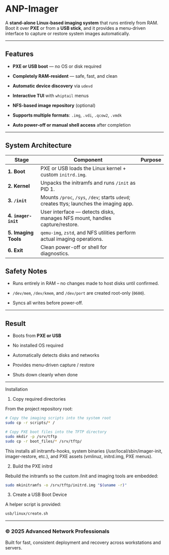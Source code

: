 # ANP-Imager

A **stand-alone Linux-based imaging system** that runs entirely from RAM.  
Boot it over **PXE** or from a **USB stick**, and it provides a menu-driven interface to capture or restore system images automatically.

---

## Features

- **PXE or USB boot** — no OS or disk required
  
- **Completely RAM-resident** — safe, fast, and clean
  
- **Automatic device discovery** via `udevd`
  
- **Interactive TUI** with `whiptail` menus
  
- **NFS-based image repository** (optional)
  
- **Supports multiple formats**: `.img`, `.vdi`, `.qcow2`, `.vmdk`
  
- **Auto power-off or manual shell access** after completion
  

---

## System Architecture

| Stage | Component | Purpose |
| --- | --- | --- |
| **1. Boot** | PXE or USB loads the Linux kernel + custom `initrd.img`. |     |
| **2. Kernel** | Unpacks the initramfs and runs `/init` as PID 1. |     |
| **3. `/init`** | Mounts `/proc`, `/sys`, `/dev`; starts `udevd`; creates ttys; launches the imaging app. |     |
| **4. `imager-init`** | User interface — detects disks, manages NFS mount, handles capture/restore. |     |
| **5. Imaging Tools** | `qemu-img`, `zstd`, and NFS utilities perform actual imaging operations. |     |
| **6. Exit** | Clean power-off or shell for diagnostics. |     |

## Safety Notes

- Runs entirely in RAM – no changes made to host disks until confirmed.
  
- `/dev/mem`, `/dev/kmem`, and `/dev/port` are created root-only (`0600`).
  
- Syncs all writes before power-off.
  

---

## Result

- Boots from **PXE or USB**
  
- No installed OS required
  
- Automatically detects disks and networks
  
- Provides menu-driven capture / restore
  
- Shuts down cleanly when done
  

---

Installation
1. Copy required directories

From the project repository root:

```bash
# Copy the imaging scripts into the system root
sudo cp -r scripts/* /

# Copy PXE boot files into the TFTP directory
sudo mkdir -p /srv/tftp
sudo cp -r boot_files/* /srv/tftp/
```

This installs all initramfs-hooks, system binaries (/usr/local/sbin/imager-init, imager-restore, etc.),
and PXE assets (vmlinuz, initrd.img, PXE menus).

2. Build the PXE initrd

Rebuild the initramfs so the custom /init and imaging tools are embedded:
```bash
sudo mkinitramfs -o /srv/tftp/initrd.img "$(uname -r)"
```

3. Create a USB Boot Device

A helper script is provided:
```bash
usb/linux/create.sh
```

---
### © 2025 Advanced Network Professionals

Built for fast, consistent deployment and recovery across workstations and servers.
